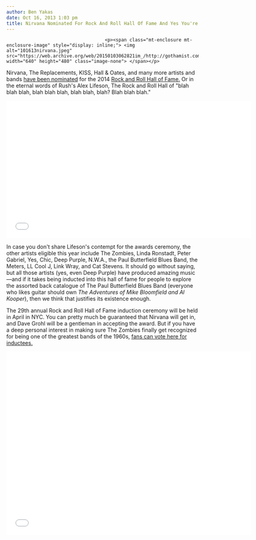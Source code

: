```yaml
---
author: Ben Yakas
date: Oct 16, 2013 1:03 pm
title: Nirvana Nominated For Rock And Roll Hall Of Fame And Yes You're Old
---
```


	
										<p><span class="mt-enclosure mt-enclosure-image" style="display: inline;"> <img alt="101613nirvana.jpeg" src="https://web.archive.org/web/20150103062821im_/http://gothamist.com/attachments/byakas/101613nirvana.jpeg" width="640" height="480" class="image-none"> </span></p>

<p>Nirvana, The Replacements, KISS, Hall &amp; Oates, and many more artists and bands <a href="https://web.archive.org/web/20150103062821/http://www.rollingstone.com/music/news/nirvana-kiss-hall-and-oates-nominated-for-rock-and-roll-hall-of-fame-20131016">have been nominated</a> for the 2014 <a href="https://web.archive.org/web/20150103062821/http://gothamist.com/tags/rockandrollhalloffame">Rock and Roll Hall of Fame.</a> Or in the eternal words of Rush&apos;s Alex Lifeson, The Rock and Roll Hall of &quot;blah blah blah, blah blah blah, blah blah, blah? Blah blah blah.&quot;</p>

<p><iframe width="640" height="360" src="//web.archive.org/web/20150103062821if_/http://www.youtube.com/embed/Z-zV4GaElko" frameborder="0" allowfullscreen></iframe></p>

<p>In case you don&apos;t share Lifeson&apos;s contempt for the awards ceremony, the other artists eligible this year include The Zombies, Linda Ronstadt, Peter Gabriel, Yes, Chic, Deep Purple, N.W.A., the Paul Butterfield Blues Band, the Meters, LL Cool J, Link Wray, and Cat Stevens. It should go without saying, but all those artists (yes, even Deep Purple) have produced amazing music&#x2014;and if it takes being inducted into this hall of fame for people to explore the assorted back catalogue of The Paul Butterfield Blues Band (everyone who likes guitar should own <em>The Adventures of Mike Bloomfield and Al Kooper</em>), then we think that justifies its existence enough.</p>

<p>The 29th annual Rock and Roll Hall of Fame induction ceremony will be held in April in NYC. You can pretty much be guaranteed that Nirvana will get in, and Dave Grohl will be a gentleman in accepting the award. But if you have a deep personal interest in making sure The Zombies finally get recognized for being one of the greatest bands of the 1960s, <a href="https://web.archive.org/web/20150103062821/http://www.rollingstone.com/music/news/vote-for-the-2014-rock-and-roll-hall-of-fame-inductees-20131016">fans can vote here for inductees.</a></p>

<p><iframe width="640" height="480" src="//web.archive.org/web/20150103062821if_/http://www.youtube.com/embed/LF55LNrHBSw" frameborder="0" allowfullscreen></iframe></p>					
										
									
				